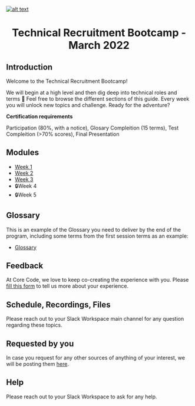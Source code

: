<a href="https://www.core-code.io/">

![alt text](https://uploads-ssl.webflow.com/5eb2f56932c3562feab232e3/5f73550d00249e7e96c9f3de_Logo.png "corecodeio")

</a>

<h1 align="center">Technical Recruitment Bootcamp - March 2022</h1>

## Introduction
<p>Welcome to the Technical Recruitment Bootcamp!</p>
<p>We will begin at a high level and then dig deep into technical roles and terms 🤖 Feel free to browse the different sections of this guide. Every week you will unlock new topics and challenge. Ready for the adventure?

 **Certification requirements**

Participation (80%, with a notice), Glosary Compleition (15 terms), 
Test Compleition (>70% scores), Final Presentation

</p>

## Modules
* [Week 1](src/modules/2021/Week1)
* [Week 2](src/modules/2021/Week2)
* [Week 3](src/modules/2021/Week3)
* 🔒Week 4
* 🔒Week 5 

## Glossary
<p> This is an example of the Glossary you need to deliver by the end of the program, including some terms from the first session terms as an example:</p>

* [Glossary](src/introGlossary.md)

## Feedback
At Core Code, we love to keep co-creating the experience with you. Please [fill this form](https://aplica.typeform.com/to/oCxv63iP) to tell us more about your experience.

## Schedule, Recordings, Files
Please reach out to your Slack Workspace main channel for any question regarding these topics.

## Requested by you
In case you request for any other sources of anything of your interest, we will be posting them [here](src/interesting).

## Help
Please reach out to your Slack Workspace to ask for any help.
